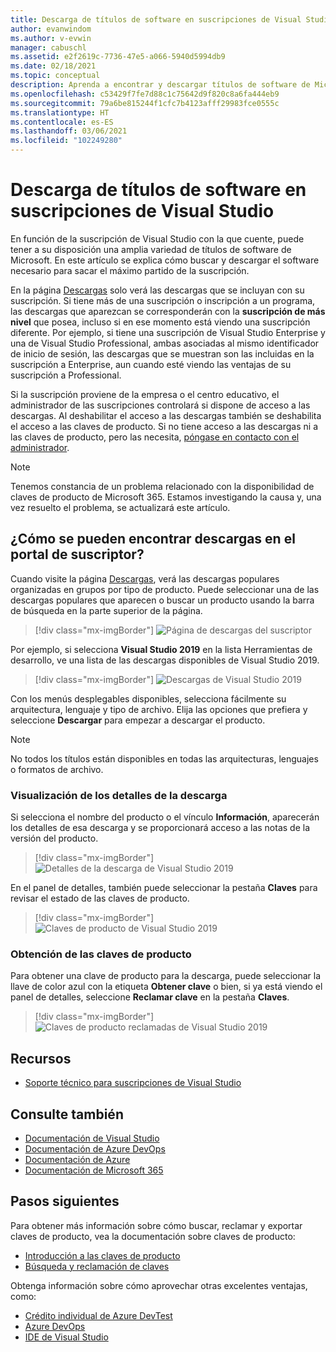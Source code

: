 ```yaml
---
title: Descarga de títulos de software en suscripciones de Visual Studio | Microsoft Docs
author: evanwindom
ms.author: v-evwin
manager: cabuschl
ms.assetid: e2f2619c-7736-47e5-a066-5940d5994db9
ms.date: 02/18/2021
ms.topic: conceptual
description: Aprenda a encontrar y descargar títulos de software de Microsoft en suscripciones de Visual Studio
ms.openlocfilehash: c53429f7fe7d88c1c75642d9f820c8a6fa444eb9
ms.sourcegitcommit: 79a6be815244f1cfc7b4123afff29983fce0555c
ms.translationtype: HT
ms.contentlocale: es-ES
ms.lasthandoff: 03/06/2021
ms.locfileid: "102249280"
---
```

# <a name="downloading-software-titles-in-visual-studio-subscriptions"></a>Descarga de títulos de software en suscripciones de Visual Studio
En función de la suscripción de Visual Studio con la que cuente, puede tener a su disposición una amplia variedad de títulos de software de Microsoft.  En este artículo se explica cómo buscar y descargar el software necesario para sacar el máximo partido de la suscripción. 

En la página [Descargas](https://my.visualstudio.com/downloads/featured) solo verá las descargas que se incluyan con su suscripción.  Si tiene más de una suscripción o inscripción a un programa, las descargas que aparezcan se corresponderán con la **suscripción de más nivel** que posea, incluso si en ese momento está viendo una suscripción diferente.  Por ejemplo, si tiene una suscripción de Visual Studio Enterprise y una de Visual Studio Professional, ambas asociadas al mismo identificador de inicio de sesión, las descargas que se muestran son las incluidas en la suscripción a Enterprise, aun cuando esté viendo las ventajas de su suscripción a Professional.  

Si la suscripción proviene de la empresa o el centro educativo, el administrador de las suscripciones controlará si dispone de acceso a las descargas. Al deshabilitar el acceso a las descargas también se deshabilita el acceso a las claves de producto. Si no tiene acceso a las descargas ni a las claves de producto, pero las necesita, [póngase en contacto con el administrador](contact-my-admin.md).

> [!NOTE]
> Tenemos constancia de un problema relacionado con la disponibilidad de claves de producto de Microsoft 365.  Estamos investigando la causa y, una vez resuelto el problema, se actualizará este artículo. 

## <a name="how-do-i-find-downloads-in-the-subscriber-portal"></a>¿Cómo se pueden encontrar descargas en el portal de suscriptor?
Cuando visite la página [Descargas](https://my.visualstudio.com/downloads/featured?wt.mc_id=o~msft~docs), verá las descargas populares organizadas en grupos por tipo de producto.  Puede seleccionar una de las descargas populares que aparecen o buscar un producto usando la barra de búsqueda en la parte superior de la página.
> [!div class="mx-imgBorder"]
> ![Página de descargas del suscriptor](_img/subscriber-downloads/subscriber-downloads-resized.png "Las descargas más populares se muestran al seleccionar la hoja Descargas.")

Por ejemplo, si selecciona **Visual Studio 2019** en la lista Herramientas de desarrollo, ve una lista de las descargas disponibles de Visual Studio 2019.
> [!div class="mx-imgBorder"]
> ![Descargas de Visual Studio 2019](_img/subscriber-downloads/vs2019-product-list.png "Al seleccionar un producto, se muestra una lista de las versiones disponibles.")

Con los menús desplegables disponibles, selecciona fácilmente su arquitectura, lenguaje y tipo de archivo. Elija las opciones que prefiera y seleccione **Descargar** para empezar a descargar el producto.

> [!NOTE]
> No todos los títulos están disponibles en todas las arquitecturas, lenguajes o formatos de archivo.  

### <a name="displaying-download-details"></a>Visualización de los detalles de la descarga
Si selecciona el nombre del producto o el vínculo **Información**, aparecerán los detalles de esa descarga y se proporcionará acceso a las notas de la versión del producto.
> [!div class="mx-imgBorder"]
> ![Detalles de la descarga de Visual Studio 2019](_img/subscriber-downloads/vs2019-info.png "La pestaña Información muestra información sobre la descarga y proporciona acceso a las notas de la versión.")

En el panel de detalles, también puede seleccionar la pestaña **Claves** para revisar el estado de las claves de producto.
> [!div class="mx-imgBorder"]
> ![Claves de producto de Visual Studio 2019](_img/subscriber-downloads/vs2019-keys.png "La pestaña Claves muestra el número de claves que quedan y permite reclamar las claves disponibles.")

### <a name="obtaining-product-keys"></a>Obtención de las claves de producto
Para obtener una clave de producto para la descarga, puede seleccionar la llave de color azul con la etiqueta **Obtener clave** o bien, si ya está viendo el panel de detalles, seleccione **Reclamar clave** en la pestaña **Claves**.
> [!div class="mx-imgBorder"]
> ![Claves de producto reclamadas de Visual Studio 2019](_img/subscriber-downloads/vs2019-claim-keys.png "Seleccione Reclamar clave para reclamar las claves restantes.")

## <a name="resources"></a>Recursos
- [Soporte técnico para suscripciones de Visual Studio](https://my.visualstudio.com/gethelp)

## <a name="see-also"></a>Consulte también
- [Documentación de Visual Studio](/visualstudio/)
- [Documentación de Azure DevOps](/azure/devops/)
- [Documentación de Azure](/azure/)
- [Documentación de Microsoft 365](/microsoft-365/)

## <a name="next-steps"></a>Pasos siguientes
Para obtener más información sobre cómo buscar, reclamar y exportar claves de producto, vea la documentación sobre claves de producto:
- [Introducción a las claves de producto](product-keys.md)
- [Búsqueda y reclamación de claves](find-keys.md)

Obtenga información sobre cómo aprovechar otras excelentes ventajas, como:
- [Crédito individual de Azure DevTest](vs-azure.md)
- [Azure DevOps](vs-azure-devops.md)
- [IDE de Visual Studio](vs-ide-benefit.md)